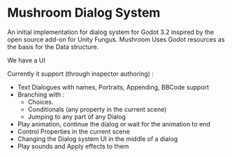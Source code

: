 # Mushroom Dialog System
An initial implementation for dialog system for Godot 3.2 inspired by the open source add-on for Unity Fungus.
Mushroom Uses Godot resources as the basis for the Data structure.

We have a UI

Currently it support (through inspector authoring) :
- Text Dialogues with names, Portraits, Appending, BBCode support
- Branching with : 
  - Choices.
  - Conditionals (any property in the current scene) 
  - Jumping to any part of any Dialog
- Play animation, continue the dialog or wait for the animation to end
- Control Properties in the current scene
- Changing the Dialog system UI in the middle of a dialog
- Play sounds and Apply effects to them
